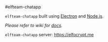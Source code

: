 #elfteam-chatapp

`elfteam-chatapp` built using [Electron](https://github.com/electron/electron) and [Node.js](https://nodejs.org).

*Please refer to wiki for [docs](https://github.com/mawni/elfocrypt/wiki)*.

`elfteam-chatapp` server: https://elfocrypt.me
